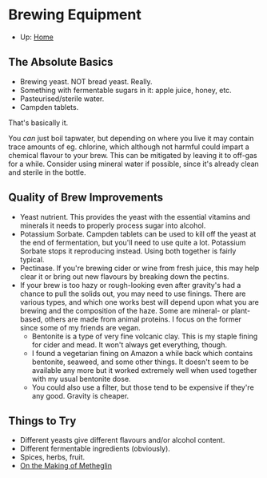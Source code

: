 # Brewing Equipment

* Up: [Home](README.md)

## The Absolute Basics

* Brewing yeast. NOT bread yeast. Really.
* Something with fermentable sugars in it: apple juice, honey, etc.
* Pasteurised/sterile water.
* Campden tablets.

That's basically it.

You _can_ just boil tapwater, but depending on where you live it may contain trace amounts of eg. chlorine, which although not harmful could impart a chemical flavour to your brew. This can be mitigated by leaving it to off-gas for a while. Consider using mineral water if possible, since it's already clean and sterile in the bottle.

## Quality of Brew Improvements

* Yeast nutrient. This provides the yeast with the essential vitamins and minerals it needs to properly process sugar into alcohol.
* Potassium Sorbate. Campden tablets can be used to kill off the yeast at the end of fermentation, but you'll need to use quite a lot. Potassium Sorbate stops it reproducing instead. Using both together is fairly typical.
* Pectinase. If you're brewing cider or wine from fresh juice, this may help clear it or bring out new flavours by breaking down the pectins.
* If your brew is too hazy or rough-looking even after gravity's had a chance to pull the solids out, you may need to use finings. There are various types, and which one works best will depend upon what you are brewing and the composition of the haze. Some are mineral- or plant-based, others are made from animal proteins. I focus on the former since some of my friends are vegan.
  * Bentonite is a type of very fine volcanic clay. This is my staple fining for cider and mead. It won't always get everything, though.
  * I found a vegetarian fining on Amazon a while back which contains bentonite, seaweed, and some other things. It doesn't seem to be available any more but it worked extremely well when used together with my usual bentonite dose.
  * You could also use a filter, but those tend to be expensive if they're any good. Gravity is cheaper.

## Things to Try

* Different yeasts give different flavours and/or alcohol content.
* Different fermentable ingredients (obviously).
* Spices, herbs, fruit.
* [On the Making of Metheglin](https://blog.patrickrothfuss.com/2013/09/on-the-making-of-metheglin/)
